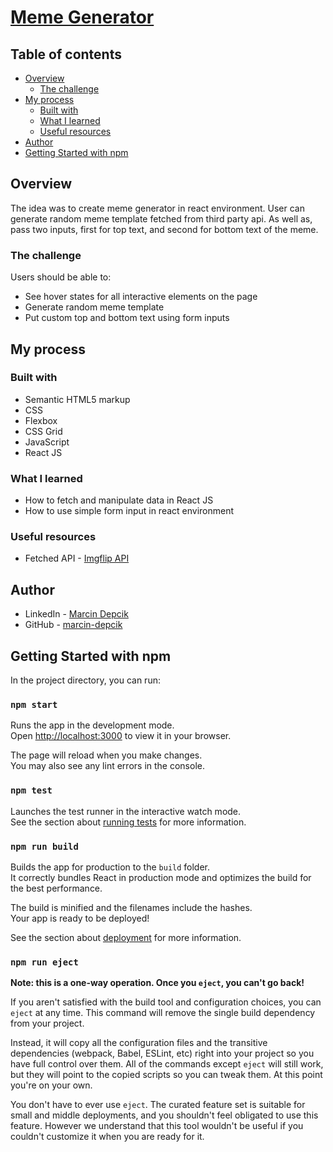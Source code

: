 # [Meme Generator](https://marcin-depcik.github.io/meme-generator/)

## Table of contents

-   [Overview](#overview)
    -   [The challenge](#the-challenge)
-   [My process](#my-process)
    -   [Built with](#built-with)
    -   [What I learned](#what-i-learned)
    -   [Useful resources](#useful-resources)
-   [Author](#author)
-   [Getting Started with npm](#getting-started-with-npm)

## Overview

The idea was to create meme generator in react environment. User can generate random meme template fetched from third party api. As well as, pass two inputs, first for top text, and second for bottom text of the meme.

### The challenge

Users should be able to:

-   See hover states for all interactive elements on the page
-   Generate random meme template
-   Put custom top and bottom text using form inputs

## My process

### Built with

-   Semantic HTML5 markup
-   CSS
-   Flexbox
-   CSS Grid
-   JavaScript
-   React JS

### What I learned

-   How to fetch and manipulate data in React JS
-   How to use simple form input in react environment

### Useful resources

-   Fetched API - [Imgflip API](https://imgflip.com/api)

## Author

-   LinkedIn - [Marcin Depcik](https://linkedin.com/in/marcindepcik)
-   GitHub - [marcin-depcik](https://github.com/marcin-depcik)

## Getting Started with npm

In the project directory, you can run:

### `npm start`

Runs the app in the development mode.\
Open [http://localhost:3000](http://localhost:3000) to view it in your browser.

The page will reload when you make changes.\
You may also see any lint errors in the console.

### `npm test`

Launches the test runner in the interactive watch mode.\
See the section about [running tests](https://facebook.github.io/create-react-app/docs/running-tests) for more information.

### `npm run build`

Builds the app for production to the `build` folder.\
It correctly bundles React in production mode and optimizes the build for the best performance.

The build is minified and the filenames include the hashes.\
Your app is ready to be deployed!

See the section about [deployment](https://facebook.github.io/create-react-app/docs/deployment) for more information.

### `npm run eject`

**Note: this is a one-way operation. Once you `eject`, you can't go back!**

If you aren't satisfied with the build tool and configuration choices, you can `eject` at any time. This command will remove the single build dependency from your project.

Instead, it will copy all the configuration files and the transitive dependencies (webpack, Babel, ESLint, etc) right into your project so you have full control over them. All of the commands except `eject` will still work, but they will point to the copied scripts so you can tweak them. At this point you're on your own.

You don't have to ever use `eject`. The curated feature set is suitable for small and middle deployments, and you shouldn't feel obligated to use this feature. However we understand that this tool wouldn't be useful if you couldn't customize it when you are ready for it.
